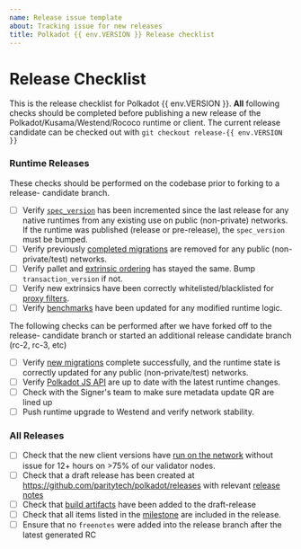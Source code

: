```yaml
---
name: Release issue template
about: Tracking issue for new releases
title: Polkadot {{ env.VERSION }} Release checklist
---
```

# Release Checklist

This is the release checklist for Polkadot {{ env.VERSION }}. **All** following
checks should be completed before publishing a new release of the
Polkadot/Kusama/Westend/Rococo runtime or client. The current release candidate can be
checked out with `git checkout release-{{ env.VERSION }}`

### Runtime Releases

These checks should be performed on the codebase prior to forking to a release-
candidate branch.

- [ ] Verify [`spec_version`](https://github.com/paritytech/polkadot/blob/master/doc/release-checklist.md#spec-version) has been incremented since the
    last release for any native runtimes from any existing use on public
    (non-private) networks. If the runtime was published (release or pre-release), the `spec_version` must be bumped.
- [ ] Verify previously [completed migrations](https://github.com/paritytech/polkadot/blob/master/doc/release-checklist.md#old-migrations-removed) are
    removed for any public (non-private/test) networks.
- [ ] Verify pallet and [extrinsic ordering](https://github.com/paritytech/polkadot/blob/master/doc/release-checklist.md#extrinsic-ordering) has stayed
    the same. Bump `transaction_version` if not.
- [ ] Verify new extrinsics have been correctly whitelisted/blacklisted for
    [proxy filters](https://github.com/paritytech/polkadot/blob/master/doc/release-checklist.md#proxy-filtering).
- [ ] Verify [benchmarks](https://github.com/paritytech/polkadot/blob/master/doc/release-checklist.md#benchmarks) have been updated for any modified
    runtime logic.

The following checks can be performed after we have forked off to the release-
candidate branch or started an additional release candidate branch (rc-2, rc-3, etc)

- [ ] Verify [new migrations](https://github.com/paritytech/polkadot/blob/master/doc/release-checklist.md#new-migrations) complete successfully, and the
    runtime state is correctly updated for any public (non-private/test)
    networks.
- [ ] Verify [Polkadot JS API](https://github.com/paritytech/polkadot/blob/master/doc/release-checklist.md#polkadot-js) are up to date with the latest
    runtime changes.
- [ ] Check with the Signer's team to make sure metadata update QR are lined up
- [ ] Push runtime upgrade to Westend and verify network stability.

### All Releases

- [ ] Check that the new client versions have [run on the network](https://github.com/paritytech/polkadot/blob/master/doc/release-checklist.md#burn-in)
    without issue for 12+ hours on >75% of our validator nodes.
- [ ] Check that a draft release has been created at
    https://github.com/paritytech/polkadot/releases with relevant [release
    notes](https://github.com/paritytech/polkadot/blob/master/doc/release-checklist.md#release-notes)
- [ ] Check that [build artifacts](https://github.com/paritytech/polkadot/blob/master/doc/release-checklist.md#build-artifacts) have been added to the
    draft-release
- [ ] Check that all items listed in the [milestone](https://github.com/paritytech/polkadot/milestones) are included in the release.
- [ ] Ensure that no `freenotes` were added into the release branch after the latest generated RC
